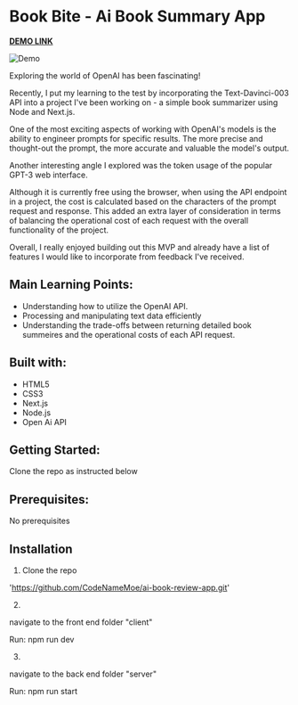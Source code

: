 # Book Bite - Ai Book Summary App

**[DEMO LINK](ai-book-review-app.vercel.app)**

![Demo](https://j.gifs.com/QkGzn0.gif)

Exploring the world of OpenAI has been fascinating!

Recently, I put my learning to the test by incorporating the Text-Davinci-003 API into a project I've been working on - a simple book summarizer using Node and Next.js.

One of the most exciting aspects of working with OpenAI's models is the ability to engineer prompts for specific results. The more precise and thought-out the prompt, the more accurate and valuable the model's output.

Another interesting angle I explored was the token usage of the popular GPT-3 web interface.

Although it is currently free using the browser, when using the API endpoint in a project, the cost is calculated based on the characters of the prompt request and response. This added an extra layer of consideration in terms of balancing the operational cost of each request with the overall functionality of the project.

Overall, I really enjoyed building out this MVP and already have a list of features I would like to incorporate from feedback I've received.

## Main Learning Points:

- Understanding how to utilize the OpenAI API.
- Processing and manipulating text data efficiently
- Understanding the trade-offs between returning detailed book summeires and the operational costs of each API request.

## Built with:

- HTML5
- CSS3
- Next.js
- Node.js
- Open Ai API

## Getting Started:

Clone the repo as instructed below

## Prerequisites:

No prerequisites

## Installation

1.  Clone the repo

'https://github.com/CodeNameMoe/ai-book-review-app.git'

2.

navigate to the front end folder "client"

Run: npm run dev

3.

navigate to the back end folder "server"

Run: npm run start

